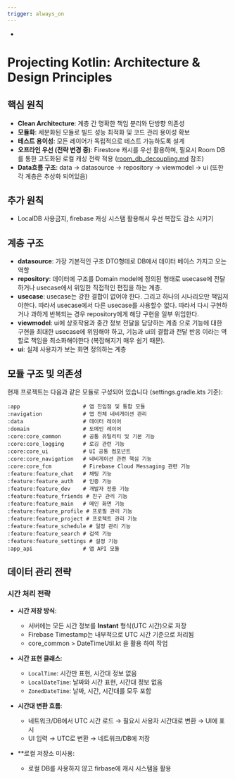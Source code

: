 ```yaml
---
trigger: always_on
---
```


-
# Projecting Kotlin: Architecture & Design Principles

## 핵심 원칙

- **Clean Architecture**: 계층 간 명확한 책임 분리와 단방향 의존성
- **모듈화**: 세분화된 모듈로 빌드 성능 최적화 및 코드 관리 용이성 확보
- **테스트 용이성**: 모든 레이어가 독립적으로 테스트 가능하도록 설계
- **오프라인 우선 (전략 변경 중)**: Firestore 캐시를 우선 활용하며, 필요시 Room DB를 통한 고도화된 로컬 캐싱 전략 적용 ([room_db_decoupling.md](mdc:.cursor/tasks/room_db_decoupling.md) 참조)
- **Data흐름 구조**: data -> datasource -> repository -> viewmodel -> ui (또한 각 계층은 추상화 되어있음)

## 추가 원칙
- LocalDB 사용금지, firebase 캐싱 시스탬 활용해서 우선 복잡도 감소 시키기

## 계층 구조
- **datasource**: 가장 기본적인 구조 DTO형테로 DB에서 데이터 베이스 가지고 오는 역할
- **repository**: 데이터에 구조를 Domain model에 정의된 형태로 usecase에 전달하거나 usecase에서 위임한 직접적인 편집을 하는 계층.
- **usecase**: usecase는 강한 결합이 없어야 한다. 그리고 하나의 시나리오만 책임저야한다. 따라서 usecase에서 다른 usecase를 사용할수 없다. 따라서 다시 구현하거나 과하게 반복되는 경우 repository에게 해당 구현을 일부 위임한다.
- **viewmodel**: ui에 상호작용과 중간 정보 전달을 담당하는 계층 으로 기능에 대한 구현을 최대한 usecase에 위임해야 하고, 기능과 ui의 결합과 전달 반응 이라는 역할로 책임을 최소화해야한다 (복잡해지기 매우 쉽기 때문).
- **ui**: 실제 사용자가 보는 화면 정의하는 계층

## 모듈 구조 및 의존성

현재 프로젝트는 다음과 같은 모듈로 구성되어 있습니다 (settings.gradle.kts 기준):

```
:app                    # 앱 진입점 및 통합 모듈
:navigation             # 앱 전체 네비게이션 관리
:data                   # 데이터 레이어
:domain                 # 도메인 레이어
:core:core_common       # 공통 유틸리티 및 기본 기능
:core:core_logging      # 로깅 관련 기능
:core:core_ui           # UI 공통 컴포넌트
:core:core_navigation   # 네비게이션 관련 핵심 기능
:core:core_fcm          # Firebase Cloud Messaging 관련 기능
:feature:feature_chat   # 채팅 기능
:feature:feature_auth   # 인증 기능
:feature:feature_dev    # 개발자 전용 기능
:feature:feature_friends # 친구 관리 기능
:feature:feature_main   # 메인 화면 기능
:feature:feature_profile # 프로필 관리 기능
:feature:feature_project # 프로젝트 관리 기능
:feature:feature_schedule # 일정 관리 기능
:feature:feature_search # 검색 기능
:feature:feature_settings # 설정 기능
:app_api                # 앱 API 모듈
```

## 데이터 관리 전략

### 시간 처리 전략
- **시간 저장 방식**:
  - 서버에는 모든 시간 정보를 **Instant** 형식(UTC 시간)으로 저장
  - Firebase Timestamp는 내부적으로 UTC 시간 기준으로 처리됨
  - core_common > DateTimeUtil.kt 을 활용 하여 작업
  
- **시간 표현 클래스**:
  - `LocalTime`: 시간만 표현, 시간대 정보 없음
  - `LocalDateTime`: 날짜와 시간 표현, 시간대 정보 없음
  - `ZonedDateTime`: 날짜, 시간, 시간대를 모두 포함
  
- **시간대 변환 흐름**:
  - 네트워크/DB에서 UTC 시간 로드 → 필요시 사용자 시간대로 변환 → UI에 표시
  - UI 입력 → UTC로 변환 → 네트워크/DB에 저장
- **로컬 저장소 미사용:
  - 로컬 DB를 사용하지 않고 firbase에 캐시 시스탬을 활용